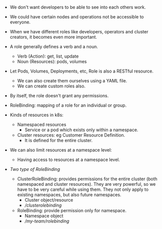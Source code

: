 * We don't want developers to be able to see into each others work.
* We could have certain nodes and operations not be accessible to everyone.
* When we have different roles like developers, operators and cluster creators, it becomes even more important.

* A role generally defines a verb and a noun.
    * Verb (Action): get, list, update
    * Noun (Resources): pods, volumes

* Let Pods, Volumes, Deployments, etc, Role is also a RESTful resource.
    * We can also create them ourselves using a YAML file.
    * We can create custom roles also.
* By itself, the role doesn't grant any permissions.
* RoleBinding: mapping of a role for an individual or group.
* Kinds of resources in k8s:
    * Namespaced resources
        * Service or a pod which exists only within a namespace.
    * Cluster resources: eg Customer Resource Definition.
        * It is defined for the entire cluster.
* We can also limit resources at a namespace level:
    * Having access to resources at a namespace level.

* *Two type of RoleBinding*
    * ClusterRoleBinding: provides permissions for the entire cluster (both namespaced and cluster resources). They are very powerful, so we have to be very careful while using them. They not only apply to existing namespaces, but also future namespaces.
        * Cluster object/resource
        * */clusterolebinding*
    * RoleBinding: provide permission only for namespace.
        * Namespace object
        * */my-team/rolebinding*